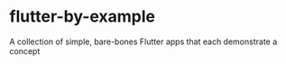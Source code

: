 # flutter-by-example
A collection of simple, bare-bones Flutter apps that each demonstrate a concept
